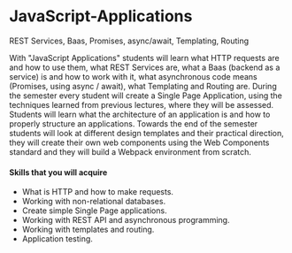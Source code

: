 # JavaScript-Applications
REST Services, Baas, Promises, async/await, Templating, Routing

With "JavaScript Applications" students will learn what HTTP requests are and how to use them, what REST Services are, what a Baas (backend as a service) is and how to work with it, what asynchronous code means (Promises, using async / await), what Templating and Routing are. During the semester every student will create a Single Page Application, using the techniques learned from previous lectures, where they will be assessed. Students will learn what the architecture of an application is and how to properly structure an applications. Towards the end of the semester students will look at different design templates and their practical direction, they will create their own web components using the Web Components standard and they will build a Webpack environment from scratch.

#### Skills that you will acquire
- What is HTTP and how to make requests.
- Working with non-relational databases.
- Create simple Single Page applications.
- Working with REST API and asynchronous programming.
- Working with templates and routing.
- Аpplication testing.


